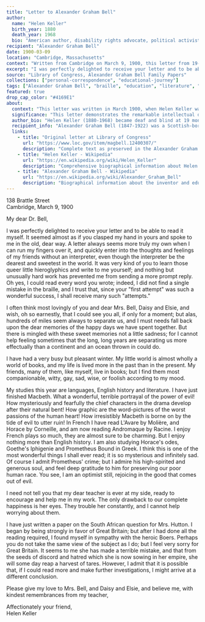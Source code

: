 ```yaml
---
title: "Letter to Alexander Graham Bell"
author:
  name: "Helen Keller"
  birth_year: 1880
  death_year: 1968
  bio: "American author, disability rights advocate, political activist and lecturer. She was the first deaf-blind person to earn a Bachelor of Arts degree and became a world-renowned speaker and author."
recipient: "Alexander Graham Bell"
date: 1900-03-09
location: "Cambridge, Massachusetts"
context: "Written from Cambridge on March 9, 1900, this letter from 19-year-old Helen Keller to Alexander Graham Bell reveals their warm friendship and her intellectual development during her studies at Radcliffe College."
excerpt: "I was perfectly delighted to receive your letter and to be able to read it myself. It seemed almost as if you clasped my hand in yours and spoke to me in the old, dear way."
source: "Library of Congress, Alexander Graham Bell Family Papers"
collections: ["personal-correspondence", "educational-journey"]
tags: ["Alexander Graham Bell", "braille", "education", "literature", "friendship", "correspondence", "Cambridge", "South African War", "Boer War", "classical studies"]
featured: true
drop_cap_color: "#4169E1"
about:
  context: "This letter was written in March 1900, when Helen Keller was 19 years old and studying at Radcliffe College (then called the Harvard Annex for women). She had been deaf and blind since the age of 19 months, and her relationship with Alexander Graham Bell had been crucial to her education and development. Bell had been instrumental in connecting her family with Anne Sullivan, who became Keller's teacher and companion."
  significance: "This letter demonstrates the remarkable intellectual development of Helen Keller and her ability to engage with complex political and literary topics despite her disabilities. Her discussion of classical literature, contemporary politics (including the South African War), and her personal growth shows how she had overcome the limitations that society expected from someone with her disabilities. The letter also reveals Bell's commitment to learning braille to communicate directly with Keller, showing their deep mutual respect and friendship."
  author_bio: "Helen Keller (1880-1968) became deaf and blind at 19 months old due to an illness, possibly scarlet fever or meningitis. With the help of her teacher Anne Sullivan, she learned to communicate and became the first deaf-blind person to earn a Bachelor of Arts degree. She became a world-renowned author, political activist, and lecturer, advocating for disability rights, women's suffrage, labor rights, and world peace. She authored 14 books and numerous articles."
  recipient_info: "Alexander Graham Bell (1847-1922) was a Scottish-born American inventor, scientist, and engineer, best known for inventing the telephone. He was also a teacher of the deaf and a strong advocate for deaf education. His work with the deaf community brought him into contact with Helen Keller's family, and he played a crucial role in arranging for Anne Sullivan to become Keller's teacher. Bell remained a lifelong friend and mentor to Keller."
  links:
    - title: "Original letter at Library of Congress"
      url: "https://www.loc.gov/item/magbell.12400307/"
      description: "Complete text as preserved in the Alexander Graham Bell Family Papers"
    - title: "Helen Keller - Wikipedia"
      url: "https://en.wikipedia.org/wiki/Helen_Keller"
      description: "Comprehensive biographical information about Helen Keller"
    - title: "Alexander Graham Bell - Wikipedia"
      url: "https://en.wikipedia.org/wiki/Alexander_Graham_Bell"
      description: "Biographical information about the inventor and educator"
---
```


138 Brattle Street  
Cambridge, March 9, 1900

My dear Dr. Bell,

I was perfectly delighted to receive your letter and to be able to read it myself. It seemed almost as if you clasped my hand in yours and spoke to me in the old, dear way. A letter always seems more truly my own when I can run my fingers over it, and quickly enter into the thoughts and feelings of my friends without an interpreter, even though the interpreter be the dearest and sweetest in the world. It was very kind of you to learn those queer little hieroglyphics and write to me yourself; and nothing but unusually hard work has prevented me from sending a more prompt reply. Oh yes, I could read every word you wrote; indeed, I did not find a single mistake in the braille, and I trust that, since your "first attempt" was such a wonderful success, I shall receive many such "attempts."

I often think most lovingly of you and dear Mrs. Bell, Daisy and Elsie, and wish, oh so earnestly, that I could see you all, if only for a moment; but alas, hundreds of miles seem always to separate us, and I must needs fall back upon the dear memories of the happy days we have spent together. But there is mingled with these sweet memories not a little sadness; for I cannot help feeling sometimes that the long, long years are separating us more effectually than a continent and an ocean thrown in could do.

I have had a very busy but pleasant winter. My little world is almost wholly a world of books, and my life is lived more in the past than in the present. My friends, many of them, like myself, live in books; but I find them most companionable, witty, gay, sad, wise, or foolish according to my mood.

My studies this year are languages, English history and literature. I have just finished Macbeth. What a wonderful, terrible portrayal of the power of evil! How mysteriously and fearfully the chief characters in the drama develop after their natural bent! How graphic are the word-pictures of the worst passions of the human heart! How irresistibly Macbeth is borne on by the tide of evil to utter ruin! In French I have read L'Avare by Molière, and Horace by Corneille, and am now reading Andromaque by Racine. I enjoy French plays so much, they are almost sure to be charming. But I enjoy nothing more than English history. I am also studying Horace's odes, Goethe's Iphigenie and Prometheus Bound in Greek. I think this is one of the most wonderful things I shall ever read; it is so mysterious and infinitely sad. Of course I admit Prometheus' crime; but I admire his high-spirited and generous soul, and feel deep gratitude to him for preserving our poor human race. You see, I am an optimist still, rejoicing in the good that comes out of evil.

I need not tell you that my dear teacher is ever at my side, ready to encourage and help me in my work. The only drawback to our complete happiness is her eyes. They trouble her constantly, and I cannot help worrying about them.

I have just written a paper on the South African question for Mrs. Hutton. I began by being strongly in favor of Great Britain; but after I had done all the reading required, I found myself in sympathy with the heroic Boers. Perhaps you do not take the same view of the subject as I do; but I feel very sorry for Great Britain. It seems to me she has made a terrible mistake, and that from the seeds of discord and hatred which she is now sowing in her empire, she will some day reap a harvest of tares. However, I admit that it is possible that, if I could read more and make further investigations, I might arrive at a different conclusion.

Please give my love to Mrs. Bell, and Daisy and Elsie, and believe me, with kindest remembrances from my teacher,

Affectionately your friend,  
Helen Keller